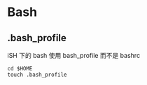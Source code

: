 # Bash

## .bash_profile

iSH 下的 bash 使用 bash_profile 而不是 bashrc

```shell
cd $HOME
touch .bash_profile
```

